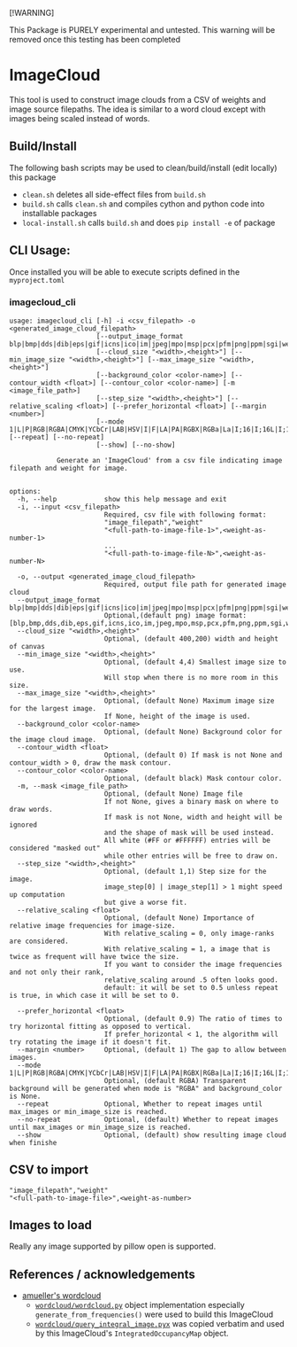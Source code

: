 [!WARNING]

This Package is PURELY experimental and untested. This warning will be removed once this testing has been completed

# ImageCloud

This tool is used to construct image clouds from a CSV of weights and image source filepaths.
The idea is similar to a word cloud except with images being scaled instead of words.

## Build/Install

The following bash scripts may be used to clean/build/install (edit locally) this package
- `clean.sh`  deletes all side-effect files from `build.sh`
- `build.sh`  calls `clean.sh` and compiles cython and python code into installable packages
- `local-install.sh`  calls `build.sh` and does `pip install -e` of package 



## CLI Usage: 
Once installed you will be able to execute scripts defined in the `myproject.toml`

### imagecloud_cli
```
usage: imagecloud_cli [-h] -i <csv_filepath> -o <generated_image_cloud_filepath>
                      [--output_image_format blp|bmp|dds|dib|eps|gif|icns|ico|im|jpeg|mpo|msp|pcx|pfm|png|ppm|sgi|webp|xbm]
                      [--cloud_size "<width>,<height>"] [--min_image_size "<width>,<height>"] [--max_image_size "<width>,<height>"]
                      [--background_color <color-name>] [--contour_width <float>] [--contour_color <color-name>] [-m <image_file_path>]
                      [--step_size "<width>,<height>"] [--relative_scaling <float>] [--prefer_horizontal <float>] [--margin <number>]
                      [--mode 1|L|P|RGB|RGBA|CMYK|YCbCr|LAB|HSV|I|F|LA|PA|RGBX|RGBa|La|I;16|I;16L|I;16B|I;16N] [--repeat] [--no-repeat]
                      [--show] [--no-show]

            Generate an 'ImageCloud' from a csv file indicating image filepath and weight for image.
            

options:
  -h, --help            show this help message and exit
  -i, --input <csv_filepath>
                        Required, csv file with following format:
                        "image_filepath","weight"
                        "<full-path-to-image-file-1>",<weight-as-number-1>
                        ...
                        "<full-path-to-image-file-N>",<weight-as-number-N>
                        
  -o, --output <generated_image_cloud_filepath>
                        Required, output file path for generated image cloud
  --output_image_format blp|bmp|dds|dib|eps|gif|icns|ico|im|jpeg|mpo|msp|pcx|pfm|png|ppm|sgi|webp|xbm
                        Optional,(default png) image format: [blp,bmp,dds,dib,eps,gif,icns,ico,im,jpeg,mpo,msp,pcx,pfm,png,ppm,sgi,webp,xbm]
  --cloud_size "<width>,<height>"
                        Optional, (default 400,200) width and height of canvas
  --min_image_size "<width>,<height>"
                        Optional, (default 4,4) Smallest image size to use.
                        Will stop when there is no more room in this size.
  --max_image_size "<width>,<height>"
                        Optional, (default None) Maximum image size for the largest image.
                        If None, height of the image is used.
  --background_color <color-name>
                        Optional, (default None) Background color for the image cloud image.
  --contour_width <float>
                        Optional, (default 0) If mask is not None and contour_width > 0, draw the mask contour.
  --contour_color <color-name>
                        Optional, (default black) Mask contour color.
  -m, --mask <image_file_path>
                        Optional, (default None) Image file
                        If not None, gives a binary mask on where to draw words.
                        If mask is not None, width and height will be ignored
                        and the shape of mask will be used instead. 
                        All white (#FF or #FFFFFF) entries will be considered "masked out"
                        while other entries will be free to draw on.
  --step_size "<width>,<height>"
                        Optional, (default 1,1) Step size for the image. 
                        image_step[0] | image_step[1] > 1 might speed up computation
                        but give a worse fit.
  --relative_scaling <float>
                        Optional, (default None) Importance of relative image frequencies for image-size.
                        With relative_scaling = 0, only image-ranks are considered.
                        With relative_scaling = 1, a image that is twice as frequent will have twice the size.
                        If you want to consider the image frequencies and not only their rank,
                        relative_scaling around .5 often looks good.
                        default: it will be set to 0.5 unless repeat is true, in which case it will be set to 0.
                            
  --prefer_horizontal <float>
                        Optional, (default 0.9) The ratio of times to try horizontal fitting as opposed to vertical.
                        If prefer_horizontal < 1, the algorithm will try rotating the image if it doesn't fit. 
  --margin <number>     Optional, (default 1) The gap to allow between images.
  --mode 1|L|P|RGB|RGBA|CMYK|YCbCr|LAB|HSV|I|F|LA|PA|RGBX|RGBa|La|I;16|I;16L|I;16B|I;16N
                        Optional, (default RGBA) Transparent background will be generated when mode is "RGBA" and background_color is None.
  --repeat              Optional, Whether to repeat images until max_images or min_image_size is reached.
  --no-repeat           Optional, (default) Whether to repeat images until max_images or min_image_size is reached.
  --show                Optional, (default) show resulting image cloud when finishe
```

## CSV to import
```csv
"image_filepath","weight"
"<full-path-to-image-file>",<weight-as-number>
```
## Images to load
Really any image supported by pillow open is supported.


## References / acknowledgements
- [amueller's wordcloud](https://github.com/amueller/word_cloud)
    - [`wordcloud/wordcloud.py`](https://github.com/amueller/word_cloud/blob/main/wordcloud/wordcloud.py) object implementation especially `generate_from_frequencies()` were used to build this ImageCloud
    - [`wordcloud/query_integral_image.pyx`](https://github.com/amueller/word_cloud/blob/main/wordcloud/query_integral_image.pyx) was copied verbatim and used by this ImageCloud's `IntegratedOccupancyMap` object.